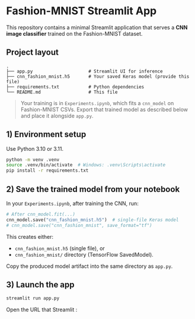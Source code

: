 # Fashion-MNIST Streamlit App

This repository contains a minimal Streamlit application that serves a **CNN image classifier** trained on the Fashion-MNIST dataset.

## Project layout

```
.
├── app.py                     # Streamlit UI for inference
├── cnn_fashion_mnist.h5       # Your saved Keras model (provide this file)
├── requirements.txt           # Python dependencies
└── README.md                  # This file
```

> Your training is in `Experiments.ipynb`, which fits a `cnn_model` on Fashion-MNIST CSVs. 
> Export that trained model as described below and place it alongside `app.py`.

## 1) Environment setup

Use Python 3.10 or 3.11.

```bash
python -m venv .venv
source .venv/bin/activate  # Windows: .venv\Scripts\activate
pip install -r requirements.txt
```

## 2) Save the trained model from your notebook

In your `Experiments.ipynb`, after training the CNN, run:

```python
# After cnn_model.fit(...)
cnn_model.save("cnn_fashion_mnist.h5")  # single-file Keras model
# cnn_model.save("cnn_fashion_mnist", save_format="tf")
```

This creates either:
- `cnn_fashion_mnist.h5` (single file), or
- `cnn_fashion_mnist/` directory (TensorFlow SavedModel).

Copy the produced model artifact into the same directory as `app.py`.

## 3) Launch the app

```bash
streamlit run app.py
```

Open the URL that Streamlit : 

